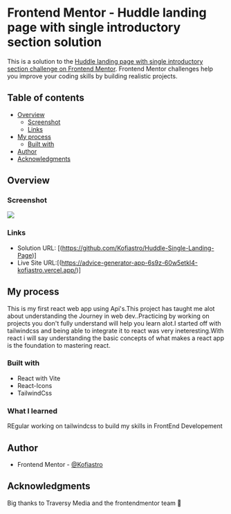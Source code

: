 # Frontend Mentor - Huddle landing page with single introductory section solution

This is a solution to the [Huddle landing page with single introductory section challenge on Frontend Mentor](https://www.frontendmentor.io/challenges/huddle-landing-page-with-a-single-introductory-section-B_2Wvxgi0). Frontend Mentor challenges help you improve your coding skills by building realistic projects. 

## Table of contents

- [Overview](#overview)
  - [Screenshot](#screenshot)
  - [Links](#links)
- [My process](#my-process)
  - [Built with](#built-with)
- [Author](#author)
- [Acknowledgments](#acknowledgments)

## Overview

### Screenshot

![](./src/assets/adviceUI.png)

### Links

- Solution URL: [(https://github.com/Kofiastro/Huddle-Single-Landing-Page)]
- Live Site URL:[(https://advice-generator-app-6s9z-60w5etkl4-kofiastro.vercel.app/)]

## My process
This is my first react web app using Api's.This project has taught me alot about understanding the Journey in web dev..Practicing by working on projects you don't fully understand will help you learn alot.I started off with tailwindcss and being able to integrate it to react was very ineteresting.With react i will say understanding the basic concepts of what makes a react app is the foundation to mastering react.

### Built with

- React with Vite
- React-Icons
- TailwindCss

### What I learned

REgular working on tailwindcss to build my skills in FrontEnd Developement

## Author

- Frontend Mentor - [@Kofiastro](https://www.frontendmentor.io/profile/kofiastro)

## Acknowledgments

Big thanks to Traversy Media and the frontendmentor team 🎉
